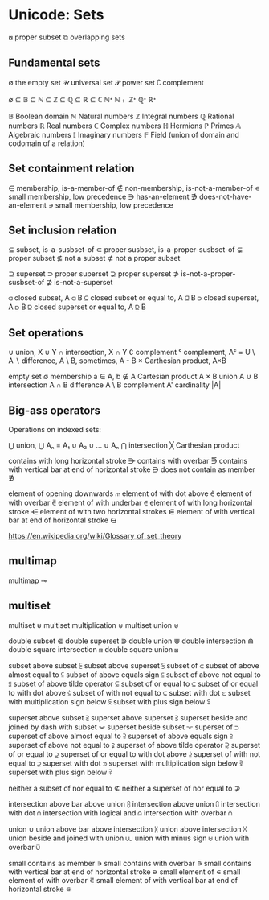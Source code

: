 # Unicode: Sets


⧇ proper subset
⧉ overlapping sets

## Fundamental sets
∅ the empty set
𝒰 universal set
𝒫 power set
∁ complement

∅ ⊆ 𝔹 ⊆ ℕ ⊆ ℤ ⊆ ℚ ⊆ ℝ ⊆ ℂ
ℕᐩ ℕ﹢ ℤᐩ ℚᐩ ℝᐩ

𝔹 Boolean domain
ℕ Natural numbers
ℤ Integral numbers
ℚ Rational numbers
ℝ Real numbers
ℂ Complex numbers
ℍ Hermions
ℙ Primes
𝔸 Algebraic numbers
𝕀 Imaginary numbers
𝔽 Field (union of domain and codomain of a relation)

## Set containment relation
∈ membership, is-a-member-of
∉ non-membership, is-not-a-member-of
∊ small membership, low precedence
∋ has-an-element
∌ does-not-have-an-element
∍ small membership, low precedence

## Set inclusion relation
⊆ subset, is-a-susbset-of
⊂ proper susbset, is-a-proper-susbset-of
⊊ proper subset
⊈ not a subset
⊄ not a proper subset

⊇ superset
⊃ proper superset
⊋ proper superset
⊅ is-not-a-proper-susbset-of
⊉ is-not-a-superset

⫏   closed subset, A ⫏ B
⫑   closed subset or equal to, A ⫑ B
⫐   closed superset, A ⫐ B
⫒   closed superset or equal to, A ⫒ B


## Set operations

∪   union, X ∪ Y
∩   intersection, X ∩ Y
∁   complement
ᶜ   complement, Aᶜ = U \ A
∖   difference, A \ B, sometimes, A - B
×   Carthesian product, A×B

empty set                       ∅
membership                      a ∈ A, b ∉ A
Cartesian product               A × B
union                           A ∪ B
intersection                    A ∩ B
difference                      A \ B
complement                      A'
cardinality                     |A|


## Big-ass operators

Operations on indexed sets:

⋃   union, ⋃ Aₙ = A₁ ∪ A₂ ∪ ... ∪ Aₙ
⋂   intersection
╳   Carthesian product

contains with long horizontal stroke                            ⋺
contains with overbar                                           ⋽
contains with vertical bar at end of horizontal stroke          ⋻
does not contain as member                                      ∌

element of opening downwards                                    ⫙
element of with dot above                                       ⋵
element of with overbar                                         ⋶
element of with underbar                                        ⋸
element of with long horizontal stroke                          ⋲
element of with two horizontal strokes                          ⋹
element of with vertical bar at end of horizontal stroke        ⋳



https://en.wikipedia.org/wiki/Glossary_of_set_theory


## multimap
multimap ⊸

## multiset
multiset ⊌
multiset multiplication ⊍
multiset union ⊎

double subset ⋐
double superset ⋑
double union ⋓
double intersection ⋒
double square intersection ⩎
double square union ⩏

subset above subset ⫕
subset above superset ⫓
subset of ⊂
subset of above almost equal to ⫉
subset of above equals sign ⫅
subset of above not equal to ⫋
subset of above tilde operator ⫇
subset of or equal to ⊆
subset of or equal to with dot above ⫃
subset of with not equal to ⊊
subset with dot ⪽
subset with multiplication sign below ⫁
subset with plus sign below ⪿

superset above subset ⫔
superset above superset ⫖
superset beside and joined by dash with subset ⫘
superset beside subset ⫗
superset of ⊃
superset of above almost equal to ⫊
superset of above equals sign ⫆
superset of above not equal to ⫌
superset of above tilde operator ⫈
superset of or equal to ⊇
superset of or equal to with dot above ⫄
superset of with not equal to ⊋
superset with dot ⪾
superset with multiplication sign below ⫂
superset with plus sign below ⫀

neither a subset of nor equal to                    ⊈
neither a superset of nor equal to                  ⊉

intersection above bar above union                      ⩉
intersection above union                                ⩇
intersection with dot                                   ⩀
intersection with logical and                           ⩄
intersection with overbar                               ⩃

union                           ∪
union above bar above intersection ⩈
union above intersection ⩆
union beside and joined with union ⩊
union with minus sign ⩁
union with overbar ⩂

small contains as member        ∍
small contains with overbar ⋾
small contains with vertical bar at end of horizontal stroke ⋼
small element of                ∊
small element of with overbar ⋷
small element of with vertical bar at end of horizontal stroke ⋴
